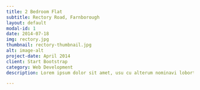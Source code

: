 ```yaml
---
title: 2 Bedroom Flat
subtitle: Rectory Road, Farnborough
layout: default
modal-id: 1
date: 2014-07-18
img: rectory.jpg
thumbnail: rectory-thumbnail.jpg
alt: image-alt
project-date: April 2014
client: Start Bootstrap
category: Web Development
description: Lorem ipsum dolor sit amet, usu cu alterum nominavi lobortis. At duo novum diceret. Tantas apeirian vix et, usu sanctus postulant inciderint ut, populo diceret necessitatibus in vim. Cu eum dicam feugiat noluisse.

---
```

